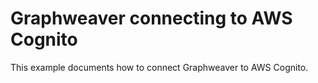 # Graphweaver connecting to AWS Cognito

This example documents how to connect Graphweaver to AWS Cognito.
